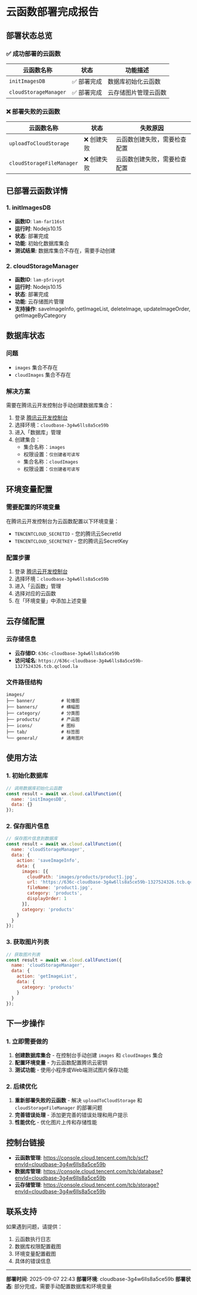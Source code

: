 # 云函数部署完成报告

## 部署状态总览

### ✅ 成功部署的云函数

| 云函数名称 | 状态 | 功能描述 |
|-----------|------|----------|
| `initImagesDB` | ✅ 部署完成 | 数据库初始化云函数 |
| `cloudStorageManager` | ✅ 部署完成 | 云存储图片管理云函数 |

### ❌ 部署失败的云函数

| 云函数名称 | 状态 | 失败原因 |
|-----------|------|----------|
| `uploadToCloudStorage` | ❌ 创建失败 | 云函数创建失败，需要检查配置 |
| `cloudStorageFileManager` | ❌ 创建失败 | 云函数创建失败，需要检查配置 |

## 已部署云函数详情

### 1. initImagesDB
- **函数ID**: `lam-far116st`
- **运行时**: Nodejs10.15
- **状态**: 部署完成
- **功能**: 初始化数据库集合
- **测试结果**: 数据库集合不存在，需要手动创建

### 2. cloudStorageManager
- **函数ID**: `lam-p5rivypt`
- **运行时**: Nodejs10.15
- **状态**: 部署完成
- **功能**: 云存储图片管理
- **支持操作**: saveImageInfo, getImageList, deleteImage, updateImageOrder, getImageByCategory

## 数据库状态

### 问题
- `images` 集合不存在
- `cloudImages` 集合不存在

### 解决方案
需要在腾讯云开发控制台手动创建数据库集合：

1. 登录 [腾讯云开发控制台](https://console.cloud.tencent.com/tcb)
2. 选择环境：`cloudbase-3g4w6lls8a5ce59b`
3. 进入「数据库」管理
4. 创建集合：
   - 集合名称：`images`
   - 权限设置：`仅创建者可读写`
   - 集合名称：`cloudImages`
   - 权限设置：`仅创建者可读写`

## 环境变量配置

### 需要配置的环境变量
在腾讯云开发控制台为云函数配置以下环境变量：

- `TENCENTCLOUD_SECRETID` - 您的腾讯云SecretId
- `TENCENTCLOUD_SECRETKEY` - 您的腾讯云SecretKey

### 配置步骤
1. 登录 [腾讯云开发控制台](https://console.cloud.tencent.com/tcb)
2. 选择环境：`cloudbase-3g4w6lls8a5ce59b`
3. 进入「云函数」管理
4. 选择对应的云函数
5. 在「环境变量」中添加上述变量

## 云存储配置

### 云存储信息
- **云存储ID**: `636c-cloudbase-3g4w6lls8a5ce59b`
- **访问域名**: `https://636c-cloudbase-3g4w6lls8a5ce59b-1327524326.tcb.qcloud.la`

### 文件路径结构
```
images/
├── banner/          # 轮播图
├── banners/         # 横幅图
├── category/        # 分类图
├── products/        # 产品图
├── icons/           # 图标
├── tab/             # 标签图
└── general/         # 通用图片
```

## 使用方法

### 1. 初始化数据库
```javascript
// 调用数据库初始化云函数
const result = await wx.cloud.callFunction({
  name: 'initImagesDB',
  data: {}
});
```

### 2. 保存图片信息
```javascript
// 保存图片信息到数据库
const result = await wx.cloud.callFunction({
  name: 'cloudStorageManager',
  data: {
    action: 'saveImageInfo',
    data: {
      images: [{
        cloudPath: 'images/products/product1.jpg',
        url: 'https://636c-cloudbase-3g4w6lls8a5ce59b-1327524326.tcb.qcloud.la/images/products/product1.jpg',
        fileName: 'product1.jpg',
        category: 'products',
        displayOrder: 1
      }],
      category: 'products'
    }
  }
});
```

### 3. 获取图片列表
```javascript
// 获取图片列表
const result = await wx.cloud.callFunction({
  name: 'cloudStorageManager',
  data: {
    action: 'getImageList',
    data: {
      category: 'products'
    }
  }
});
```

## 下一步操作

### 1. 立即需要做的
1. **创建数据库集合** - 在控制台手动创建 `images` 和 `cloudImages` 集合
2. **配置环境变量** - 为云函数配置腾讯云密钥
3. **测试功能** - 使用小程序或Web端测试图片保存功能

### 2. 后续优化
1. **重新部署失败的云函数** - 解决 `uploadToCloudStorage` 和 `cloudStorageFileManager` 的部署问题
2. **完善错误处理** - 添加更完善的错误处理和用户提示
3. **性能优化** - 优化图片上传和存储性能

## 控制台链接

- **云函数管理**: https://console.cloud.tencent.com/tcb/scf?envId=cloudbase-3g4w6lls8a5ce59b
- **数据库管理**: https://console.cloud.tencent.com/tcb/database?envId=cloudbase-3g4w6lls8a5ce59b
- **云存储管理**: https://console.cloud.tencent.com/tcb/storage?envId=cloudbase-3g4w6lls8a5ce59b

## 联系支持

如果遇到问题，请提供：
1. 云函数执行日志
2. 数据库权限配置截图
3. 环境变量配置截图
4. 具体的错误信息

---

**部署时间**: 2025-09-07 22:43
**部署环境**: cloudbase-3g4w6lls8a5ce59b
**部署状态**: 部分完成，需要手动配置数据库和环境变量
